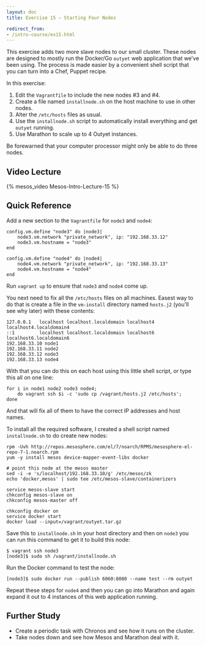 ```yaml
---
layout: doc
title: Exercise 15 – Starting Four Nodes

redirect_from:
- /intro-course/ex15.html
---
```


This exercise adds two more slave nodes to our small
cluster.  These nodes are designed to mostly run the Docker/Go ``outyet``
web application that we've been using.  The process is made easier by a convenient
shell script that you can turn into a Chef, Puppet recipe.

In this exercise:

1. Edit the ``Vagrantfile`` to include the new nodes #3 and #4.
2. Create a file named ``installnode.sh`` on the host machine to use in other nodes.
3. Alter the ``/etc/hosts`` files as usual.
4. Use the ``installnode.sh`` script to automatically install everything and get ``outyet`` running.
5. Use Marathon to scale up to 4 Outyet instances.

Be forewarned that your computer processor might only be able to
do three nodes.


Video Lecture
-------------

{% mesos_video Mesos-Intro-Lecture-15 %}


Quick Reference
---------------

Add a new section to the ``Vagrantfile`` for ``node3`` and ``node4``:

```
config.vm.define "node3" do |node3|
    node3.vm.network "private_network", ip: "192.168.33.12"
    node3.vm.hostname = "node3"
end

config.vm.define "node4" do |node4|
    node4.vm.network "private_network", ip: "192.168.33.13"
    node4.vm.hostname = "node4"
end
```

Run ``vagrant up`` to ensure that ``node3`` and ``node4`` come up.

You next need to fix all the ``/etc/hosts`` files on all machines.  Easest way to do that is create a
file in the ``vm-install`` directory named ``hosts.j2`` (you'll see why later) with these contents:

```
127.0.0.1   localhost localhost.localdomain localhost4 localhost4.localdomain4
::1         localhost localhost.localdomain localhost6 localhost6.localdomain6
192.168.33.10 node1
192.168.33.11 node2
192.168.33.12 node3
192.168.33.13 node4
```

With that you can do this on each host using this little shell script, or type this all on one line:

```
for i in node1 node2 node3 node4;
    do vagrant ssh $i -c 'sudo cp /vagrant/hosts.j2 /etc/hosts';
done
```

And that will fix all of them to have the correct IP addresses and host names.

To install all the required software, I created a shell script named ``installnode.sh`` to do create new nodes:

```
rpm -Uvh http://repos.mesosphere.com/el/7/noarch/RPMS/mesosphere-el-repo-7-1.noarch.rpm
yum -y install mesos device-mapper-event-libs docker

# point this node at the mesos master
sed -i -e 's/localhost/192.168.33.10/g' /etc/mesos/zk
echo 'docker,mesos' | sudo tee /etc/mesos-slave/containerizers

service mesos-slave start
chkconfig mesos-slave on
chkconfig mesos-master off

chkconfig docker on
service docker start
docker load --input=/vagrant/outyet.tar.gz
```

Save this to ``installnode.sh`` in your host directory and then on ``node3`` you can run this command to get it to build this node:

```
$ vagrant ssh node3
[node3]$ sudo sh /vagrant/installnode.sh
```

Run the Docker command to test the node:

```
[node3]$ sudo docker run --publish 6060:8080 --name test --rm outyet
```

Repeat these steps for ``node4`` and then you can go into Marathon and again expand it out to 4 instances of this web application running.

Further Study
-------------

* Create a periodic task with Chronos and see how it runs on the cluster.
* Take nodes down and see how Mesos and Marathon deal with it.


